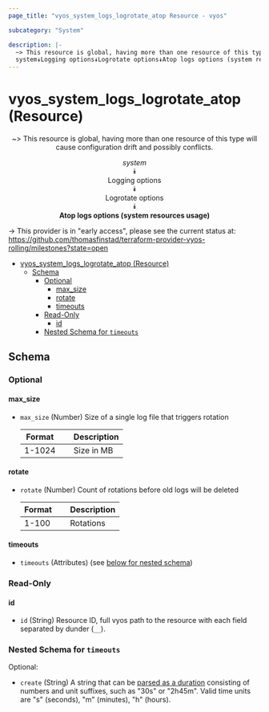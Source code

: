 ```yaml
---
page_title: "vyos_system_logs_logrotate_atop Resource - vyos"

subcategory: "System"

description: |-
  ~> This resource is global, having more than one resource of this type will cause configuration drift and possibly conflicts.
  system⯯Logging options⯯Logrotate options⯯Atop logs options (system resources usage)
---
```


# vyos_system_logs_logrotate_atop (Resource)
<center>

~> This resource is global, having more than one resource of this type will cause configuration drift and possibly conflicts.

*system*  
⯯  
Logging options  
⯯  
Logrotate options  
⯯  
**Atop logs options (system resources usage)**


</center>

-> This provider is in "early access", please see the current status at: https://github.com/thomasfinstad/terraform-provider-vyos-rolling/milestones?state=open

<!--TOC-->

- [vyos_system_logs_logrotate_atop (Resource)](#vyos_system_logs_logrotate_atop-resource)
  - [Schema](#schema)
    - [Optional](#optional)
      - [max_size](#max_size)
      - [rotate](#rotate)
      - [timeouts](#timeouts)
    - [Read-Only](#read-only)
      - [id](#id)
    - [Nested Schema for `timeouts`](#nested-schema-for-timeouts)

<!--TOC-->

<!-- schema generated by tfplugindocs -->
## Schema

### Optional

#### max_size
- `max_size` (Number) Size of a single log file that triggers rotation

    |  Format  &emsp;|  Description  |
    |----------|---------------|
    |  1-1024  &emsp;|  Size in MB   |
#### rotate
- `rotate` (Number) Count of rotations before old logs will be deleted

    |  Format  &emsp;|  Description  |
    |----------|---------------|
    |  1-100   &emsp;|  Rotations    |
#### timeouts
- `timeouts` (Attributes) (see [below for nested schema](#nestedatt--timeouts))

### Read-Only

#### id
- `id` (String) Resource ID, full vyos path to the resource with each field separated by dunder (`__`).

<a id="nestedatt--timeouts"></a>
### Nested Schema for `timeouts`

Optional:

- `create` (String) A string that can be [parsed as a duration](https://pkg.go.dev/time#ParseDuration) consisting of numbers and unit suffixes, such as &#34;30s&#34; or &#34;2h45m&#34;. Valid time units are &#34;s&#34; (seconds), &#34;m&#34; (minutes), &#34;h&#34; (hours).
